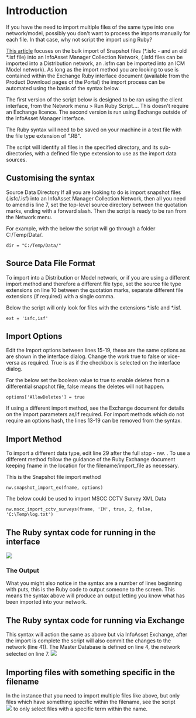 # Introduction
If you have the need to import multiple files of the same type into one network/model, possibly you don't want to process the imports manually for each file. In that case, why not script the import using Ruby?

[This article](https://innovyze.force.com/support/s/article/Bulk-Data-Imports-Using-Ruby) focuses on the bulk import of Snapshot files (*.isfc - and an old *.isf file) into an InfoAsset Manager Collection Network, (.isfd files can be imported into a Distribution network, an .isfm can be imported into an ICM Model network).
As long as the import method you are looking to use is contained within the Exchange Ruby interface document (available from the Product Download pages of the Portal) the import process can be automated using the basis of the syntax below.

The first version of the script below is designed to be ran using the client interface, from the Network menu > Run Ruby Script.... This doesn't require an Exchange licence.
The second version is run using Exchange outside of the InfoAsset Manager interface. 

The Ruby syntax will need to be saved on your machine in a text file with the file type extension of ".RB".

The script will identify all files in the specified directory, and its sub-directories, with a defined file type extension to use as the import data sources.
 
## Customising the syntax
Source Data Directory
If all you are looking to do is import snapshot files (.isfc/.isf) into an InfoAsset Manager Collection Network, then all you need to amend is line 7, set the top-level source directory between the quotation marks, ending with a forward slash. Then the script is ready to be ran from the Network menu.

For example, with the below the script will go through a folder C:/Temp/Data/.

`dir = "C:/Temp/Data/"`
 

## Source Data File Format
To import into a Distribution or Model network, or if you are using a different import method and therefore a different file type, set the source file type extensions on line 10 between the quotation marks, separate different file extensions (if required) with a single comma.

Below the script will only look for files with the extensions *.isfc and *.isf.

`ext = 'isfc,isf'`
 

## Import Options
Edit the Import options between lines 15-19, these are the same options as are shown in the interface dialog. Change the work true to false or vice-versa as required. True is as if the checkbox is selected on the interface dialog.

For the below set the boolean value to true to enable deletes from a differential snapshot file, false means the deletes will not happen.

`options['AllowDeletes'] = true`

If using a different import method, see the Exchange document for details on the import parameters as/if required. For import methods which do not require an options hash, the lines 13-19 can be removed from the syntax.
 

## Import Method
To import a different data type, edit line 29 after the full stop - nw. . To use a different method follow the guidance of the Ruby Exchange document keeping fname in the location for the filename/import_file as necessary.

This is the Snapshot file import method

`nw.snapshot_import_ex(fname, options)`


The below could be used to import MSCC CCTV Survey XML Data

`nw.mscc_import_cctv_surveys(fname, 'IM', true, 2, false, 'C:\Temp\log.txt')`


## The Ruby syntax code for running in the interface
 ![](/UI-SnapshotImport.rb)

### The Output
What you might also notice in the syntax are a number of lines beginning with puts, this is the Ruby code to output someone to the screen. This means the syntax above will produce an output letting you know what has been imported into your network.


## The Ruby syntax code for running via Exchange
This syntax will action the same as above but via InfoAsset Exchange, after the import is complete the script will also commit the changes to the network (line 41).
The Master Database is defined on line 4, the network selected on line 7.
 ![](/IE-SnapshotImport.rb)


 ## Importing files with something specific in the filename
 In the instance that you need to import multiple files like above, but only files which have something specific within the filename, see the script  
 ![](/UI-SnapshotImport_Filename.rb) to only select files with a specific term within the name.